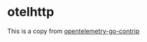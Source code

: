 # otelhttp

This is a copy from [opentelemetry-go-contrip](https://github.com/open-telemetry/opentelemetry-go-contrib/tree/main/instrumentation)
